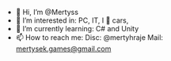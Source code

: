 - 👋 Hi, I’m @Mertyss
- 👀 I’m interested in: PC, IT, I 🧡 cars, 
- 🌱 I’m currently learning: C# and Unity
- 📫 How to reach me: Disc: @mertyhraje Mail: mertysek.games@gmail.com

<!---
Mertyss/Mertyss is a ✨ special ✨ repository because its `README.md` (this file) appears on your GitHub profile.
You can click the Preview link to take a look at your changes.
--->
